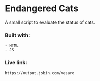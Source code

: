 # Endangered Cats

A small script to evaluate the status of cats.

### Built with:

	- HTML
	- JS

### Live link:

	https://output.jsbin.com/vesaro